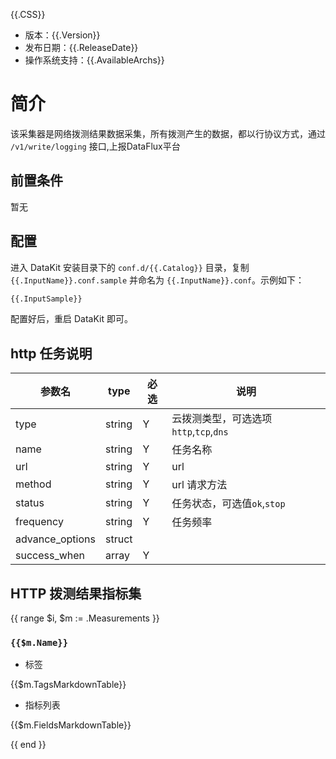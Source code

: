 {{.CSS}}

- 版本：{{.Version}}
- 发布日期：{{.ReleaseDate}}
- 操作系统支持：{{.AvailableArchs}}

# 简介

该采集器是网络拨测结果数据采集，所有拨测产生的数据，都以行协议方式，通过 `/v1/write/logging` 接口,上报DataFlux平台

## 前置条件

暂无

## 配置

进入 DataKit 安装目录下的 `conf.d/{{.Catalog}}` 目录，复制 `{{.InputName}}.conf.sample` 并命名为 `{{.InputName}}.conf`。示例如下：

```python
{{.InputSample}}
```

配置好后，重启 DataKit 即可。

##  http 任务说明 

|  参数名        |   type  | 必选  |          说明          |
|---------------|----------|----|------------------------|
| type          |  string  |  Y | 云拨测类型，可选选项`http`,`tcp`,`dns`  |
| name       |  string   |  Y | 任务名称|
| url       |  string   |  Y | url|
| method     |  string   |  Y | url 请求方法|
| status       |  string   |  Y | 任务状态，可选值`ok`,`stop`|
| frequency       |  string   |  Y | 任务频率|
| advance_options  |  struct   |   | |
| success_when       |  array   | Y  | |


##  HTTP 拨测结果指标集

{{ range $i, $m := .Measurements }}

### `{{$m.Name}}`

-  标签

{{$m.TagsMarkdownTable}}

- 指标列表

{{$m.FieldsMarkdownTable}}

{{ end }}

